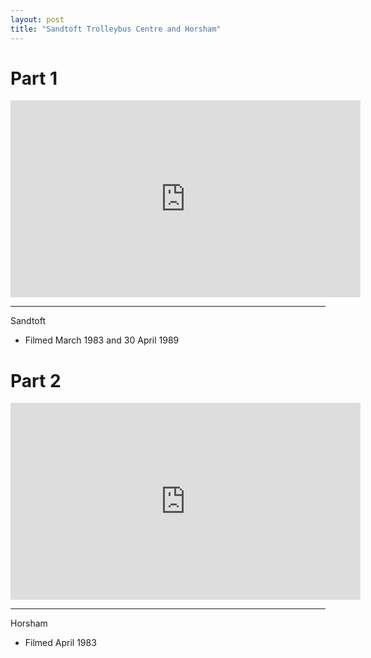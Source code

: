 ```yaml
---
layout: post
title: "Sandtoft Trolleybus Centre and Horsham"
---
```


# Part 1

<iframe width="560" height="315" src="https://www.youtube.com/embed/b1IYYPWUCAo" title="Sandtoft Trolleybus Centre and Horsham (Part 1)" frameBorder="0" allow="accelerometer; autoplay; clipboard-write; encrypted-media; gyroscope; picture-in-picture; web-share" allowFullScreen></iframe>

---

Sandtoft

- Filmed March 1983 and 30 April 1989

# Part 2

<iframe width="560" height="315" src="https://www.youtube.com/embed/-dfx9iyZxj8" title="Sandtoft Trolleybus Centre and Horsham (Part 2)" frameBorder="0" allow="accelerometer; autoplay; clipboard-write; encrypted-media; gyroscope; picture-in-picture; web-share" allowFullScreen></iframe>

---

Horsham

- Filmed April 1983

